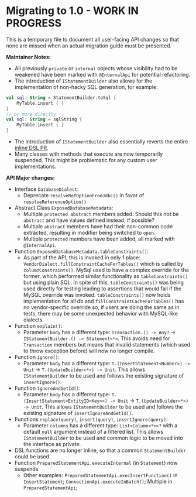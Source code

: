# Migrating to 1.0 - WORK IN PROGRESS

This is a temporary file to document all user-facing API changes so that none are missed when an actual migration guide
must be presented.

**Maintainer Notes:**
* All previously `private` or `internal` objects whose visibility had to be weakened have been marked with `@InternalApi` for potential refactoring.
* The introduction of `IStatementBuilder` also allows for the implementation of non-hacky SQL generation, for example:
```kotlin
val sql: String = StatementBuilder.toSql {
    MyTable.insert { }
}
// or more directly
val sql: String = sqlString {
    MyTable.insert { }
}
```
* The introduction of `IStatementBuilder` also essentially reverts the entire [inline DSL PR](https://github.com/JetBrains/Exposed/pull/2272).
* Many classes with methods that execute are now temporarily suspended. This might be problematic for any custom user implementations.

**API Major changes:**
* Interface `DatabaseDialect`:
    * Deprecate `resolveRefOptionFromJdbc()` in favor of `resolveReferenceOption()`
* Abstract Class `ExposedDatabaseMetadata`:
    * Multiple `protected abstract` members added. Should this not be `abstract` and have values defined instead, if possible?
    * Multiple `abstract` members have had their non-common code extracted, resulting in modifier being switched to `open`.
    * Multiple `protected` members have been added, all marked with `@InternalApi`.
* Function `ExposedDatabaseMetadata.tableConstraints()`:
    * As part of the API, this is invoked in only 1 place: `VendorDialect.fillConstraintCacheForTables()` which is called by `columnConstraints()`.
      MySql used to have a complex override for the former, which performed similar functionality as `tableConstraints()` but using plain SQL.
      In spite of this, `tableConstraints()` was being used directly for testing leading to assertions that would fail if the MySQL override was invoked.
      `tableConstraints()` now holds implementation for all db and `fillConstraintCacheForTables()` has no vendor-specific override so, if users
      are doing the same as in tests, there may be some unexpected behavior with MySQL-like dialects.
* Function `explain()`:
    * Parameter `body` has a different type: `Transaction.() -> Any?` -> `IStatementBuilder.() -> Statement<*>`. This avoids need for `Transaction`
      members but means that invalid statements (which used to throw exception before) will now no longer compile.
* Function `ignore()`:
    * Parameter `body` has a different type: `T.(InsertStatement<Number>) -> Unit` -> `T.(UpdateBuilder<*>) -> Unit`.
      This allows `IStatementBuilder` to be used and follows the existing signature of `insertIgnore()`.
* Function `ignoreAndGetId()`:
    * Parameter `body` has a different type: `T.(InsertStatement<EntityID<Key>>) -> Unit` -> `T.(UpdateBuilder<*>) -> Unit`.
      This allows `IStatementBuilder` to be used and follows the existing signature of `insertIgnoreAndGetId()`.
* Functions `replace(query)`, `insert(query)`, `insertIgnore(query)`:
    * Parameter `columns` has a different type: `List<Column<*>>?` with a default `null` argument instead of a filtered list.
      This allows `IStatementBuilder` to be used and common logic to be moved into the interface as private.
* DSL functions are no longer inline, so that a common `StatementBuilder` could be used.
* Function `PreparedStatementApi.executeInternal` (in `Statement`) now suspends
    * Other examples: `PreparedStatementApi.execInsertFunction()` in `InsertStatement`; `ConnectionApi.executeInBatch()`;
      Multiple in `PreparedStatementApi`;
